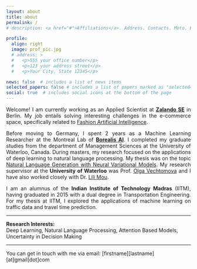 ```yaml
---
layout: about
title: about
permalink: /
# description: <a href="#">Affiliations</a>. Address. Contacts. Moto. Etc.

profile:
  align: right
  image: prof_pic.jpg
  # address: >
  #   <p>555 your office number</p>
  #   <p>123 your address street</p>
  #   <p>Your City, State 12345</p>

news: false  # includes a list of news items
selected_papers: false # includes a list of papers marked as "selected={true}"
social: true  # includes social icons at the bottom of the page
---
```


<p style="text-align:justify"> 
Welcome! I am currently working as an Applied Scientist at <a href="https://engineering.zalando.com/"> <b>Zalando SE</b></a> in Berlin. My job entails solving interesting challenges in the e-commerce space, specifically related to <a href="https://research.zalando.com/"> Fashion Artificial Intelligence</a>. </p>

<p style="text-align:justify"> 
Before moving to Germany, I spent 2 years as a Machine Learning Researcher at the Montreal Lab of <a href="https://www.borealisai.com/en/"><b>Borealis AI</b></a>. I completed my graduate studies from the department of Management Sciences at the University of Waterloo, Canada. During masters, my research focused on the applications of deep learning to natural language processing. My thesis was on the topic <a href="https://arxiv.org/pdf/1808.09012.pdf">Natural Language Generation with Neural Variational Models</a>. My research supervisor at the <b>University of Waterloo</b> was Prof. <a href="http://ov-research.uwaterloo.ca/index.html">Olga Vechtomova</a> and I have also worked closely with Dr. <a href="https://lili-mou.github.io"> Lili Mou</a>. </p> 

<!-- <p style="text-align:justify"> My recent interests include (1) generative models for text using variational auto-encoders; (2) learning disentangled representations for controlled text generation/style transfer; and (3) multi-modal learning with audio and text data. Previously, I have worked on tasks such as sentiment analysis, rumour stance classification, relationship extraction and community question answering. </p> -->

<p style="text-align:justify">I am an alumnus of the <b>Indian Institute of Technology Madras</b> (IITM), having graduated in 2015 with a dual degree in Transportation Engineering. For my thesis at IITM, I explored the applications of machine learning on traffic data and travel time prediction.</p>

---

<b>Research Interests:</b> <br>
Deep Learning, Natural Language Processing, Attention Based Models, Uncertainty in Decision Making

---

You can get in touch with me via email: [firstname][lastname][at]gmail[dot]com

<!-- <p style="text-align:justify">I have always been fascinated by data science because it enables in rational decision making based on what the data tells us. With interests in the areas of statistical analysis, data mining, machine learning and natural language processing, I wish to share my learning and experiences through this blog.</p> -->

<!-- Hareesh works as a Machine Learning Researcher at Borealis AI based out of Montreal. Hareesh completed his graduate studies from the department of Management Sciences at the University of Waterloo, Canada. During his masters, he focused on the applications of deep learning to natural language processing. He carried out his thesis under the supervision of Dr. Olga Vechtomova, on the topic of Natural Language Generation with Neural Variational Models. His recent interests include (1) generative models for text using variational auto encoders; (2) learning disentangled representations for controlled text generation/style transfer; and (3) multi-modal learning with audio and text data. -->